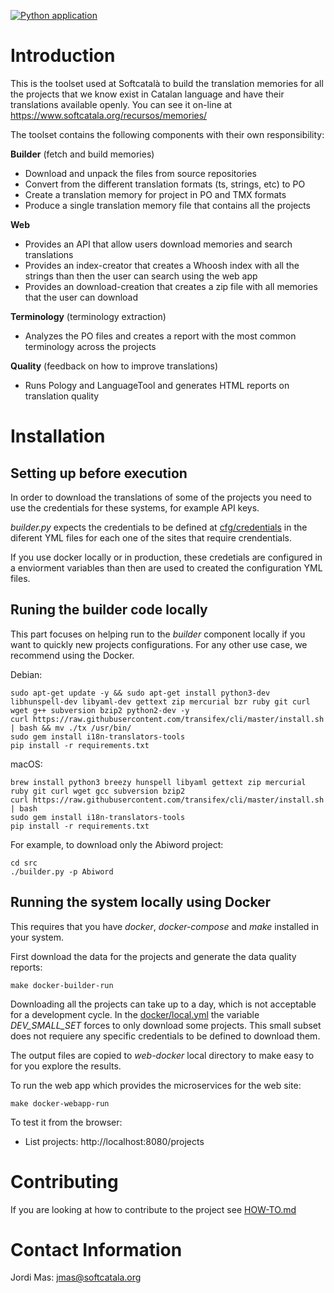 [![Python application](https://github.com/Softcatala/translation-memory-tools/actions/workflows/run-tests.yml/badge.svg)](https://github.com/Softcatala/translation-memory-tools/actions/workflows/run-tests.yml)

# Introduction

This is the toolset used at Softcatalà to build the translation memories for all the projects that we know exist in Catalan language and have their translations available openly. You can see it on-line at <https://www.softcatala.org/recursos/memories/>

The toolset contains the following components with their own responsibility:

**Builder** (fetch and build memories)

- Download and unpack the files from source repositories
- Convert from the different translation formats (ts, strings, etc) to PO
- Create a translation memory for project in PO and TMX formats
- Produce a single translation memory file that contains all the projects

**Web**

- Provides an API that allow users download memories and search translations
- Provides an index-creator that creates a Whoosh index with all the strings than then the user can search using the web app
- Provides an download-creation that creates a zip file with all memories that the user can download

**Terminology** (terminology extraction)

- Analyzes the PO files and creates a report with the most common terminology across the projects

**Quality** (feedback on how to improve translations)

- Runs Pology and LanguageTool and generates HTML reports on translation quality

# Installation

## Setting up before execution

In order to download the translations of some of the projects you need to use the credentials for these systems, for example API keys.

*builder.py* expects the credentials to be defined at [cfg/credentials](./cfg/credentials) in the diferent YML files for each one of the sites that require crendentials.

If you use docker locally or in production, these credetials are configured in a enviorment variables than then are used to created the configuration YML files.

## Runing the builder code locally

This part focuses on helping run to the *builder* component locally if you want to quickly new projects configurations. For any other use case, we recommend using the Docker.

Debian:

```shell
sudo apt-get update -y && sudo apt-get install python3-dev libhunspell-dev libyaml-dev gettext zip mercurial bzr ruby git curl wget g++ subversion bzip2 python2-dev -y
curl https://raw.githubusercontent.com/transifex/cli/master/install.sh | bash && mv ./tx /usr/bin/
sudo gem install i18n-translators-tools
pip install -r requirements.txt
```

macOS:

```shell
brew install python3 breezy hunspell libyaml gettext zip mercurial ruby git curl wget gcc subversion bzip2
curl https://raw.githubusercontent.com/transifex/cli/master/install.sh | bash
sudo gem install i18n-translators-tools
pip install -r requirements.txt
```

For example, to download only the Abiword project:

```shell
cd src
./builder.py -p Abiword
```

## Running the system locally using Docker

This requires that you have *docker*, *docker-compose* and *make* installed in your system.

First download the data for the projects and generate the data quality reports:

```shell
make docker-builder-run
```

Downloading all the projects can take up to a day, which is not acceptable for a development cycle. In the [docker/local.yml](./docker/local.yml) the variable *DEV_SMALL_SET* forces to only download some projects. This small subset does not requiere any specific credentials to be defined to download them.

The output files are copied to *web-docker* local directory to make easy to for you explore the results.

To run the web app which provides the microservices for the web site:

```shell
make docker-webapp-run
```

To test it from the browser:
* List projects: http://localhost:8080/projects


# Contributing

If you are looking at how to contribute to the project see [HOW-TO.md](HOW-TO.md)

# Contact Information

Jordi Mas: <jmas@softcatala.org>
